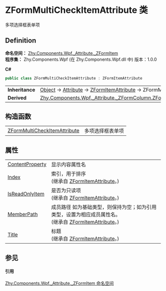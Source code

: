 # ZFormMultiCheckItemAttribute 类


多项选择框表单项



## Definition
**命名空间：** <a href="N_Zhy_Components_Wpf__Attribute__ZFormItem">Zhy.Components.Wpf._Attribute._ZFormItem</a>  
**程序集：** Zhy.Components.Wpf (在 Zhy.Components.Wpf.dll 中) 版本：1.0.0

**C#**
``` C#
public class ZFormMultiCheckItemAttribute : ZFormItemAttribute
```

<table><tr><td><strong>Inheritance</strong></td><td><a href="https://learn.microsoft.com/dotnet/api/system.object" target="_blank" rel="noopener noreferrer">Object</a>  →  <a href="https://learn.microsoft.com/dotnet/api/system.attribute" target="_blank" rel="noopener noreferrer">Attribute</a>  →  <a href="T_Zhy_Components_Wpf__Attribute__Base_ZFormItemAttribute">ZFormItemAttribute</a>  →  ZFormMultiCheckItemAttribute</td></tr>
<tr><td><strong>Derived</strong></td><td><a href="T_Zhy_Components_Wpf__Attribute__ZFormColumn_ZFormMultiCheckColumnAttribute">Zhy.Components.Wpf._Attribute._ZFormColumn.ZFormMultiCheckColumnAttribute</a></td></tr>
</table>



## 构造函数
<table>
<tr>
<td><a href="M_Zhy_Components_Wpf__Attribute__ZFormItem_ZFormMultiCheckItemAttribute__ctor">ZFormMultiCheckItemAttribute</a></td>
<td>多项选择框表单项</td></tr>
</table>

## 属性
<table>
<tr>
<td><a href="P_Zhy_Components_Wpf__Attribute__ZFormItem_ZFormMultiCheckItemAttribute_ContentProperty">ContentProperty</a></td>
<td>显示内容属性名</td></tr>
<tr>
<td><a href="P_Zhy_Components_Wpf__Attribute__Base_ZFormItemAttribute_Index">Index</a></td>
<td>索引，用于排序<br />(继承自 <a href="T_Zhy_Components_Wpf__Attribute__Base_ZFormItemAttribute">ZFormItemAttribute</a>。)</td></tr>
<tr>
<td><a href="P_Zhy_Components_Wpf__Attribute__Base_ZFormItemAttribute_IsReadOnlyItem">IsReadOnlyItem</a></td>
<td>是否为只读项<br />(继承自 <a href="T_Zhy_Components_Wpf__Attribute__Base_ZFormItemAttribute">ZFormItemAttribute</a>。)</td></tr>
<tr>
<td><a href="P_Zhy_Components_Wpf__Attribute__Base_ZFormItemAttribute_MemberPath">MemberPath</a></td>
<td>成员路径 如为基础类型，则保持为空；如为引用类型，设置为相应成员属性名。<br />(继承自 <a href="T_Zhy_Components_Wpf__Attribute__Base_ZFormItemAttribute">ZFormItemAttribute</a>。)</td></tr>
<tr>
<td><a href="P_Zhy_Components_Wpf__Attribute__Base_ZFormItemAttribute_Title">Title</a></td>
<td>标题<br />(继承自 <a href="T_Zhy_Components_Wpf__Attribute__Base_ZFormItemAttribute">ZFormItemAttribute</a>。)</td></tr>
</table>

## 参见


#### 引用
<a href="N_Zhy_Components_Wpf__Attribute__ZFormItem">Zhy.Components.Wpf._Attribute._ZFormItem 命名空间</a>  
